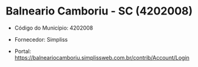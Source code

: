 # Balneario Camboriu - SC (4202008)

 - Código do Município: 4202008

 - Fornecedor: Simpliss
 - Portal: https://balneariocamboriu.simplissweb.com.br/contrib/Account/Login